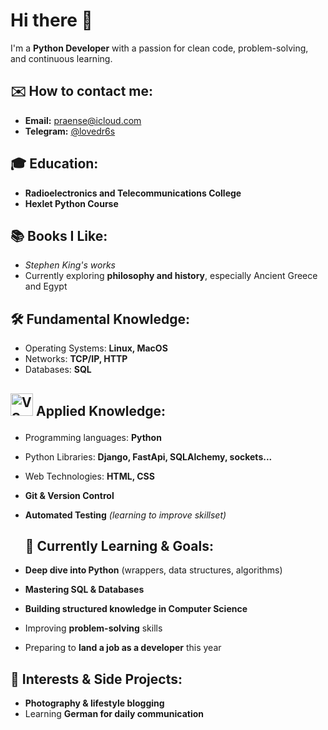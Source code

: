 # Hi there 👋
I'm a **Python Developer** with a passion for clean code, problem-solving, and continuous learning.

## ✉️ How to contact me:
- **Email:** praense@icloud.com
- **Telegram:** [@lovedr6s](https://t.me/lovedr6s)
  
## 🎓 Education:  
- **Radioelectronics and Telecommunications College**  
- **Hexlet Python Course**
  
## 📚 Books I Like:
- *Stephen King's works*  
- Currently exploring **philosophy and history**, especially Ancient Greece and Egypt
  
## 🛠 Fundamental Knowledge:  
- Operating Systems: **Linux, MacOS**
- Networks: **TCP/IP, HTTP**  
- Databases: **SQL**
    
## <p align="left"> <a href="https://code.visualstudio.com/" target="_blank" rel="noreferrer"><img src="https://raw.githubusercontent.com/danielcranney/readme-generator/main/public/icons/skills/visualstudiocode.svg" width="36" height="36" alt="VS Code" /></a> Applied Knowledge:
- Programming languages: **Python**
- Python Libraries: **Django, FastApi, SQLAlchemy, sockets...**
- Web Technologies: **HTML, CSS**
- **Git & Version Control**  
- **Automated Testing** *(learning to improve skillset)*

  ## 🧠 Currently Learning & Goals:  
- **Deep dive into Python** (wrappers, data structures, algorithms)  
- **Mastering SQL & Databases**  
- **Building structured knowledge in Computer Science**  
- Improving **problem-solving** skills
- Preparing to **land a job as a developer** this year  

  
## 🎥 Interests & Side Projects:  
- **Photography & lifestyle blogging** 
- Learning **German for daily communication**
